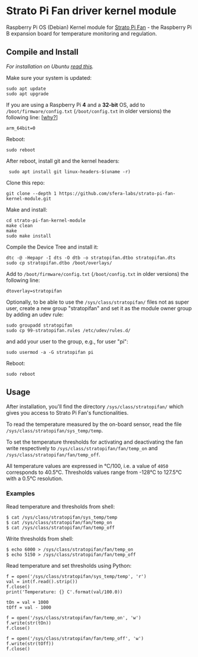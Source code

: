 # Strato Pi Fan driver kernel module

Raspberry Pi OS (Debian) Kernel module for [Strato Pi Fan](https://www.sferalabs.cc/product/strato-pi-fan/) - the Raspberry Pi B expansion board for temperature monitoring and regulation. 

## Compile and Install

*For installation on Ubuntu [read this](https://github.com/sfera-labs/knowledge-base/blob/main/raspberrypi/kernel-modules-ubuntu.md).*

Make sure your system is updated:

    sudo apt update
    sudo apt upgrade

If you are using a Raspberry Pi **4** and a **32-bit** OS, add to `/boot/firmware/config.txt` (`/boot/config.txt` in older versions) the following line: [[why?](https://github.com/raspberrypi/firmware/issues/1795)]

    arm_64bit=0
    
Reboot:

    sudo reboot

After reboot, install git and the kernel headers:
 
     sudo apt install git linux-headers-$(uname -r)

Clone this repo:

    git clone --depth 1 https://github.com/sfera-labs/strato-pi-fan-kernel-module.git

Make and install:

    cd strato-pi-fan-kernel-module
    make clean
    make
    sudo make install
    
Compile the Device Tree and install it:

    dtc -@ -Hepapr -I dts -O dtb -o stratopifan.dtbo stratopifan.dts
    sudo cp stratopifan.dtbo /boot/overlays/
    
Add to `/boot/firmware/config.txt` (`/boot/config.txt` in older versions) the following line:

    dtoverlay=stratopifan

Optionally, to be able to use the `/sys/class/stratopifan/` files not as super user, create a new group "stratopifan" and set it as the module owner group by adding an udev rule:

    sudo groupadd stratopifan
    sudo cp 99-stratopifan.rules /etc/udev/rules.d/

and add your user to the group, e.g., for user "pi":

    sudo usermod -a -G stratopifan pi

Reboot:

    sudo reboot

## Usage

After installation, you'll find the directory `/sys/class/stratopifan/` which gives you access to Strato Pi Fan's functionalities.

To read the temperature measured by the on-board sensor, read the file `/sys/class/stratopifan/sys_temp/temp`.

To set the temperature thresholds for activating and deactivating the fan write respectively to `/sys/class/stratopifan/fan/temp_on` and `/sys/class/stratopifan/fan/temp_off`.

All temperature values are expressed in &deg;C/100, i.e. a value of `4050` corresponds to 40.5&deg;C. Thresholds values range from -128&deg;C to 127.5&deg;C with a 0.5&deg;C resolution.

### Examples

Read temperature and thresholds from shell:

    $ cat /sys/class/stratopifan/sys_temp/temp
    $ cat /sys/class/stratopifan/fan/temp_on
    $ cat /sys/class/stratopifan/fan/temp_off

Write thresholds from shell:

    $ echo 6000 > /sys/class/stratopifan/fan/temp_on
    $ echo 5150 > /sys/class/stratopifan/fan/temp_off
    
Read temperature and set thresholds using Python:

    f = open('/sys/class/stratopifan/sys_temp/temp', 'r')
    val = int(f.read().strip())
    f.close()
    print('Temperature: {} C'.format(val/100.0))
    
    tOn = val + 1000
    tOff = val - 1000
    
    f = open('/sys/class/stratopifan/fan/temp_on', 'w')
    f.write(str(tOn))
    f.close()
    
    f = open('/sys/class/stratopifan/fan/temp_off', 'w')
    f.write(str(tOff))
    f.close()
